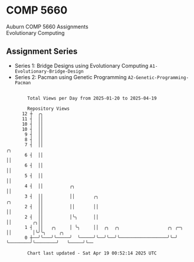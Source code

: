 # COMP 5660
Auburn COMP 5660 Assignments  
Evolutionary Computing

## Assignment Series
- Series 1: Bridge Designs using Evolutionary Computing `A1-Evolutionary-Bridge-Design`
- Series 2: Pacman using Genetic Programming `A2-Genetic-Programming-Pacman`

```

        Total Views per Day from 2025-01-20 to 2025-04-19

        Repository Views
      12 ┼  ╭╮
      11 ┤  ││
      10 ┤  ││
      10 ┤  ││
       9 ┤  ││
       8 ┤  ││
       7 ┤  ││                                                                         ╭╮
       6 ┤  ││                                                                         ││
       6 ┤  ││                                                                         ││
       5 ┤  ││                                                                         ││
       4 ┤  ││          ╭╮                                                             ││
       3 ┤  ││          ││       ╭╮                                        ╭╮          ││
       2 ┤  ││          ││       ││                                        ││          ││
       2 ┤  ││          │╰╮      ││                                        ││        ╭╮││
       1 ┤  ││   ╭╮     │ ╰╮     ││  ╭╮  ╭╮                  ╭╮ ╭─╮        ││        │╰╯╰╮     ╭╮
       0 ┼──╯╰───╯╰─────╯  ╰─────╯╰──╯╰──╯╰──────────────────╯╰─╯ ╰────────╯╰────────╯   ╰─────╯╰──

        Chart last updated - Sat Apr 19 00:52:14 2025 UTC
        
```
